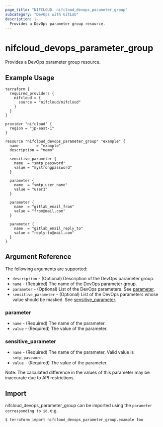 ```yaml
---
page_title: "NIFCLOUD: nifcloud_devops_parameter_group"
subcategory: "DevOps with GitLab"
description: |-
  Provides a DevOps parameter group resource.
---
```


# nifcloud_devops_parameter_group

Provides a DevOps parameter group resource.

## Example Usage

```hcl
terraform {
  required_providers {
    nifcloud = {
      source = "nifcloud/nifcloud"
    }
  }
}

provider "nifcloud" {
  region = "jp-east-1"
}

resource "nifcloud_devops_parameter_group" "example" {
  name        = "example"
  description = "memo"

  sensitive_parameter {
    name  = "smtp_password"
    value = "mystrongpassword"
  }

  parameter {
    name  = "smtp_user_name"
    value = "user1"
  }

  parameter {
    name  = "gitlab_email_from"
    value = "from@mail.com"
  }

  parameter {
    name  = "gitlab_email_reply_to"
    value = "reply-to@mail.com"
  }
}
```

## Argument Reference

The following arguments are supported:

* `description` - (Optional) Description of the DevOps parameter group.
* `name` - (Required) The name of the DevOps parameter group.
* `parameter` - (Optional) List of the DevOps parameters. See [parameter](#parameter).
* `sensitive_parameter` - (Optional) List of the DevOps parameters whose value should be masked. See [sensitive_parameter](#sensitive_parameter).

### parameter

* `name` - (Required) The name of the parameter.
* `value` - (Required) The value of the parameter.

### sensitive_parameter

* `name` - (Required) The name of the parameter. Valid value is `smtp_password`.
* `value` - (Required) The value of the parameter.

Note: The calculated difference in the values of this parameter may be inaccurate due to API restrictions.

## Import

nifcloud_devops_parameter_group can be imported using the `parameter corresponding to id`, e.g.

```
$ terraform import nifcloud_devops_parameter_group.example foo
```
